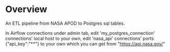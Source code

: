 Overview
========

An ETL pipeline from NASA APOD to Postgres sql tables.

In Airflow connections under admin tab, 
edit 'my_postgres_connection' connections' local host to your own,
edit 'nasa_api' connections' ports {"api_key":"**"} to your own which you can get from "https://api.nasa.gov/"
